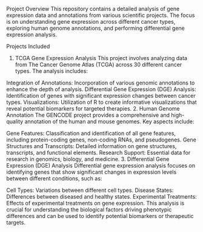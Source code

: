 Project Overview
This repository contains a detailed analysis of gene expression data and annotations from various scientific projects. The focus is on understanding gene expression across different cancer types, exploring human genome annotations, and performing differential gene expression analysis.

Projects Included
1. TCGA Gene Expression Analysis
This project involves analyzing data from The Cancer Genome Atlas (TCGA) across 30 different cancer types. The analysis includes:

Integration of Annotations: Incorporation of various genomic annotations to enhance the depth of analysis.
Differential Gene Expression (DGE) Analysis: Identification of genes with significant expression changes between cancer types.
Visualizations: Utilization of R to create informative visualizations that reveal potential biomarkers for targeted therapies.
2. Human Genome Annotation
The GENCODE project provides a comprehensive and high-quality annotation of the human and mouse genomes. Key aspects include:

Gene Features: Classification and identification of all gene features, including protein-coding genes, non-coding RNAs, and pseudogenes.
Gene Structures and Transcripts: Detailed information on gene structures, transcripts, and functional elements.
Research Support: Essential data for research in genomics, biology, and medicine.
3. Differential Gene Expression (DGE) Analysis
Differential gene expression analysis focuses on identifying genes that show significant changes in expression levels between different conditions, such as:

Cell Types: Variations between different cell types.
Disease States: Differences between diseased and healthy states.
Experimental Treatments: Effects of experimental treatments on gene expression.
This analysis is crucial for understanding the biological factors driving phenotypic differences and can be used to identify potential biomarkers or therapeutic targets.
